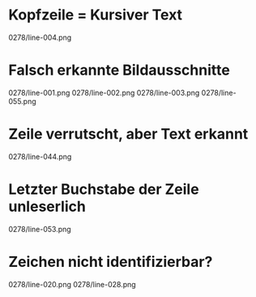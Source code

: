 # Kopfzeile = Kursiver Text
0278/line-004.png
# Falsch erkannte Bildausschnitte
0278/line-001.png
0278/line-002.png
0278/line-003.png
0278/line-055.png
# Zeile verrutscht, aber Text erkannt
0278/line-044.png
# Letzter Buchstabe der Zeile unleserlich
0278/line-053.png
# Zeichen nicht identifizierbar?
0278/line-020.png
0278/line-028.png
